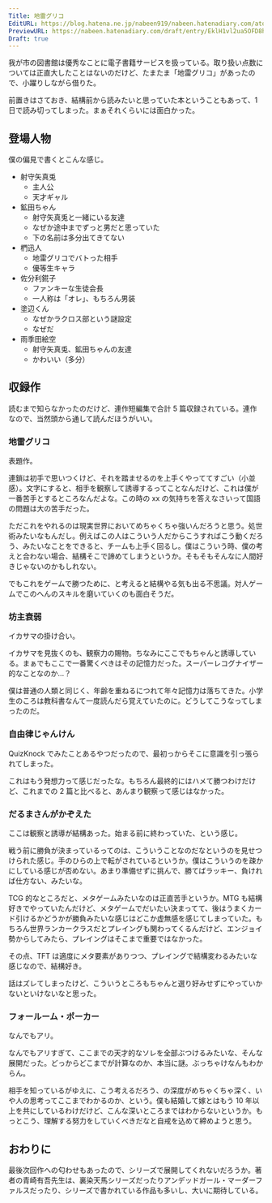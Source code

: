 ```yaml
---
Title: 地雷グリコ
EditURL: https://blog.hatena.ne.jp/nabeen919/nabeen.hatenadiary.com/atom/entry/6802418398315739412
PreviewURL: https://nabeen.hatenadiary.com/draft/entry/EklH1vl2ua5OFD8hV6IDMvCni98
Draft: true
---
```


我が市の図書館は優秀なことに電子書籍サービスを扱っている。取り扱い点数については正直大したことはないのだけど、たまたま「地雷グリコ」があったので、小躍りしながら借りた。

前置きはさておき、結構前から読みたいと思っていた本ということもあって、1 日で読み切ってしまった。まぁそれくらいには面白かった。

## 登場人物

僕の偏見で書くとこんな感じ。

- 射守矢真兎
  - 主人公
  - 天才ギャル
- 鉱田ちゃん
  - 射守矢真兎と一緒にいる友達
  - なぜか途中までずっと男だと思っていた
  - 下の名前は多分出てきてない
- 椚迅人
  - 地雷グリコでバトった相手
  - 優等生キャラ
- 佐分利錵子
  - ファンキーな生徒会長
  - 一人称は「オレ」、もちろん男装
- 塗辺くん
  - なぜかラクロス部という謎設定
  - なぜだ
- 雨季田絵空
  - 射守矢真兎、鉱田ちゃんの友達
  - かわいい（多分）

## 収録作

読むまで知らなかったのだけど、連作短編集で合計 5 篇収録されている。連作なので、当然頭から通して読んだほうがいい。

### 地雷グリコ

表題作。

連鎖は初手で思いつくけど、それを踏ませるのを上手くやっててすごい（小並感）。文字にすると、相手を観察して誘導するってことなんだけど、これは僕が一番苦手とするところなんだよな。この時の xx の気持ちを答えなさいって国語の問題は大の苦手だった。

ただこれをやれるのは現実世界においてめちゃくちゃ強いんだろうと思う。処世術みたいなもんだし。例えばこの人はこういう人だからこうすればこう動くだろう、みたいなことをできると、チームも上手く回るし。僕はこういう時、僕の考えと合わない場合、結構そこで諦めてしまうというか。そもそもそんなに人間好きじゃないのかもしれない。

でもこれをゲームで勝つために、と考えると結構やる気も出る不思議。対人ゲームでこのへんのスキルを磨いていくのも面白そうだ。

### 坊主衰弱

イカサマの掛け合い。

イカサマを見抜くのも、観察力の賜物。ちなみにここでもちゃんと誘導している。まぁでもここで一番驚くべきはその記憶力だった。スーパーレコグナイザー的なことなのか...？

僕は普通の人類と同じく、年齢を重ねるにつれて年々記憶力は落ちてきた。小学生のころは教科書なんて一度読んだら覚えていたのに。どうしてこうなってしまったのだ。

### 自由律じゃんけん

QuizKnock でみたことあるやつだったので、最初っからそこに意識を引っ張られてしまった。

これはもう発想力って感じだったな。もちろん最終的にはハメて勝つわけだけど、これまでの 2 篇と比べると、あんまり観察って感じはなかった。

### だるまさんがかぞえた

ここは観察と誘導が結構あった。始まる前に終わっていた、という感じ。

戦う前に勝負が決まっているってのは、こういうことなのだなというのを見せつけられた感じ。手のひらの上で転がされているというか。僕はこういうのを疎かにしている感じが否めない。あまり準備せずに挑んで、勝てばラッキー、負ければ仕方ない、みたいな。

TCG 的なところだと、メタゲームみたいなのは正直苦手というか。MTG も結構好きでやっていたんだけど、メタゲームでだいたい決まってて、後はうまくカード引けるかどうかが勝負みたいな感じはどこか虚無感を感じてしまっていた。もちろん世界ランカークラスだとプレイングも関わってくるんだけど、エンジョイ勢からしてみたら、プレイングはそこまで重要ではなかった。

その点、TFT は適度にメタ要素がありつつ、プレイングで結構変わるみたいな感じなので、結構好き。

話はズレてしまったけど、こういうところもちゃんと選り好みせずにやっていかないといけないなと思った。

### フォールーム・ポーカー

なんでもアリ。

なんでもアリすぎて、ここまでの天才的なソレを全部ぶつけるみたいな、そんな展開だった。どっからどこまでが計算なのか、本当に謎。ぶっちゃけなんもわからん。

相手を知っているがゆえに、こう考えるだろう、の深度がめちゃくちゃ深く、いや人の思考ってここまでわかるのか、という。僕も結婚して嫁とはもう 10 年以上を共にしているわけだけど、こんな深いところまではわからないというか。もっとこう、理解する努力をしていくべきだなと自戒を込めて締めようと思う。

## おわりに

最後次回作への匂わせもあったので、シリーズで展開してくれないだろうか。著者の青崎有吾先生は、裏染天馬シリーズだったりアンデッドガール・マーダーファルスだったり、シリーズで書かれている作品も多いし、大いに期待している。
